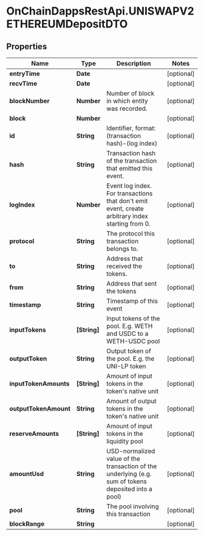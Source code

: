 # OnChainDappsRestApi.UNISWAPV2ETHEREUMDepositDTO

## Properties

Name | Type | Description | Notes
------------ | ------------- | ------------- | -------------
**entryTime** | **Date** |  | [optional] 
**recvTime** | **Date** |  | [optional] 
**blockNumber** | **Number** | Number of block in which entity was recorded. | [optional] 
**block** | **Number** |  | [optional] 
**id** | **String** | Identifier, format: (transaction hash)-(log index) | [optional] 
**hash** | **String** | Transaction hash of the transaction that emitted this event. | [optional] 
**logIndex** | **Number** | Event log index. For transactions that don&#39;t emit event, create arbitrary index starting from 0. | [optional] 
**protocol** | **String** | The protocol this transaction belongs to. | [optional] 
**to** | **String** | Address that received the tokens. | [optional] 
**from** | **String** | Address that sent the tokens | [optional] 
**timestamp** | **String** | Timestamp of this event | [optional] 
**inputTokens** | **[String]** | Input tokens of the pool. E.g. WETH and USDC to a WETH-USDC pool | [optional] 
**outputToken** | **String** | Output token of the pool. E.g. the UNI-LP token | [optional] 
**inputTokenAmounts** | **[String]** | Amount of input tokens in the token&#39;s native unit | [optional] 
**outputTokenAmount** | **String** | Amount of output tokens in the token&#39;s native unit | [optional] 
**reserveAmounts** | **[String]** | Amount of input tokens in the liquidity pool | [optional] 
**amountUsd** | **String** | USD-normalized value of the transaction of the underlying (e.g. sum of tokens deposited into a pool) | [optional] 
**pool** | **String** | The pool involving this transaction | [optional] 
**blockRange** | **String** |  | [optional] 


